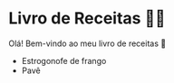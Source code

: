 # Livro de Receitas :man_cook:

Olá! Bem-vindo ao meu livro de receitas :wave:

- Estrogonofe de frango
- Pavê
